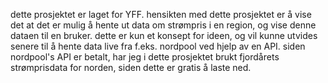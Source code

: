 dette prosjektet er laget for YFF.
hensikten med dette prosjektet er å vise det at det er mulig å hente ut data om strømpris i en region, og vise denne dataen til en bruker.
dette er kun et konsept for ideen, og vil kunne utvides senere til å hente data live fra f.eks. nordpool ved hjelp av en API.
siden nordpool's API er betalt, har jeg i dette prosjektet brukt fjordårets strømprisdata for norden, siden dette er gratis å laste ned.